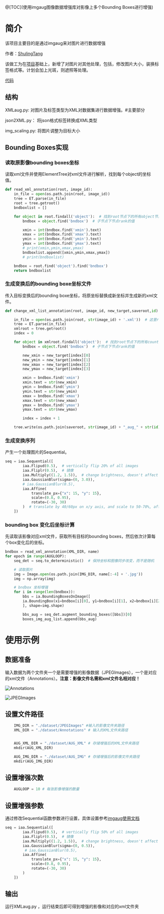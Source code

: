 @[TOC](使用imgaug图像数据增强库对影像上多个Bounding Boxes进行增强)

# 简介
该项目主要目的是通过imgaug来对图片进行数据增强

作者：[ShulingTang]()

该做工为在[项目](https://github.com/mickkky/Dataset-Augment)基础上，新增了对图片对其他处理，包括，修改图片大小，装换标签格式等。计划会加上光斑，则遮照等处理。



[代码](https://github.com/ShulingTang/images-Augment.git)
## 结构

XMLaug.py: 对图片及标签类型为XML对数据集进行数据增强。#主要部分

json2XML.py： 将json格式标签转换成XML类型

img_scaling.py: 将图片调整为目标大小

## Bounding Boxes实现

### 读取原影像bounding boxes坐标

读取xml文件并使用ElementTree对xml文件进行解析，找到每个object的坐标值。

```python
def read_xml_annotation(root, image_id):
    in_file = open(os.path.join(root, image_id))
    tree = ET.parse(in_file)
    root = tree.getroot()
    bndboxlist = []

    for object in root.findall('object'):  # 找到root节点下的所有object节点
        bndbox = object.find('bndbox')  # 子节点下节点rank的值

        xmin = int(bndbox.find('xmin').text)
        xmax = int(bndbox.find('xmax').text)
        ymin = int(bndbox.find('ymin').text)
        ymax = int(bndbox.find('ymax').text)
        # print(xmin,ymin,xmax,ymax)
        bndboxlist.append([xmin,ymin,xmax,ymax])
        # print(bndboxlist)

    bndbox = root.find('object').find('bndbox')
    return bndboxlist
```

### 生成变换后的bounding boxe坐标文件

传入目标变换后的bounding boxe坐标，将原坐标替换成新坐标并生成新的xml文件。

```python
def change_xml_list_annotation(root, image_id, new_target,saveroot,id):

    in_file = open(os.path.join(root, str(image_id) + '.xml'))  # 这里root分别由两个意思
    tree = ET.parse(in_file)
    xmlroot = tree.getroot()
    index = 0

    for object in xmlroot.findall('object'):  # 找到root节点下的所有country节点
        bndbox = object.find('bndbox')  # 子节点下节点rank的值

        new_xmin = new_target[index][0]
        new_ymin = new_target[index][1]
        new_xmax = new_target[index][2]
        new_ymax = new_target[index][3]

        xmin = bndbox.find('xmin')
        xmin.text = str(new_xmin)
        ymin = bndbox.find('ymin')
        ymin.text = str(new_ymin)
        xmax = bndbox.find('xmax')
        xmax.text = str(new_xmax)
        ymax = bndbox.find('ymax')
        ymax.text = str(new_ymax)

        index = index + 1

    tree.write(os.path.join(saveroot, str(image_id) + "_aug_" + str(id) + '.xml'))
```

### 生成变换序列

产生一个处理图片的Sequential。

```python
seq = iaa.Sequential([
        iaa.Flipud(0.5),  # vertically flip 20% of all images
        iaa.Fliplr(0.5),  # 镜像
        iaa.Multiply((1.2, 1.5)),  # change brightness, doesn't affect BBs
        iaa.GaussianBlur(sigma=(0, 3.0)),
        # iaa.GaussianBlur(0.5),
        iaa.Affine(
            translate_px={"x": 15, "y": 15},
            scale=(0.8, 0.95),
            rotate=(-30, 30)
        )  # translate by 40/60px on x/y axis, and scale to 50-70%, affects BBs
    ])
```

### bounding box 变化后坐标计算

先读取该影像对应xml文件，获取所有目标的bounding boxes，然后依次计算每个box变化后的坐标。

```python
bndbox = read_xml_annotation(XML_DIR, name)
for epoch in range(AUGLOOP):
    seq_det = seq.to_deterministic()  # 保持坐标和图像同步改变，而不是随机

    # 读取图片
    img = Image.open(os.path.join(IMG_DIR, name[:-4] + '.jpg'))
    img = np.array(img)

    # bndbox 坐标增强
    for i in range(len(bndbox)):
        bbs = ia.BoundingBoxesOnImage([
        ia.BoundingBox(x1=bndbox[i][0], y1=bndbox[i][1], x2=bndbox[i][2], y2=bndbox[i][3]),
        ], shape=img.shape)

        bbs_aug = seq_det.augment_bounding_boxes([bbs])[0]
        boxes_img_aug_list.append(bbs_aug)
```

# 使用示例

## 数据准备

输入数据为两个文件夹一个是需要增强的影像数据（JPEGImages），一个是对应的xml文件（Annotations）。**注意：影像文件名需和xml文件名相对应！**

![Annotations](https://img-blog.csdnimg.cn/20181125152842316.png?x-oss-process=image/watermark,type_ZmFuZ3poZW5naGVpdGk,shadow_10,text_aHR0cHM6Ly9ibG9nLmNzZG4ubmV0L2Nvb29vMGw=,size_16,color_FFFFFF,t_70)

![JPEGImages](https://img-blog.csdnimg.cn/20181125152918559.png?x-oss-process=image/watermark,type_ZmFuZ3poZW5naGVpdGk,shadow_10,text_aHR0cHM6Ly9ibG9nLmNzZG4ubmV0L2Nvb29vMGw=,size_16,color_FFFFFF,t_70)

## 设置文件路径

```python
    IMG_DIR = "./dataset/JPEGImages" #输入的影像文件夹路径
    XML_DIR = "./dataset/Annotations" # 输入的XML文件夹路径


    AUG_XML_DIR = "./dataset/AUG_XML" # 存储增强后的XML文件夹路径
    mkdir(AUG_XML_DIR)

    AUG_IMG_DIR = "./dataset/AUG_IMG" # 存储增强后的影像文件夹路径
    mkdir(AUG_IMG_DIR)
```



## 设置增强次数

```python
    AUGLOOP = 10 # 每张影像增强的数量
```

## 设置增强参数

通过修改Sequential函数参数进行设置，具体设置参考[imgaug使用文档](https://imgaug.readthedocs.io/en/latest/index.html)

```python
seq = iaa.Sequential([
        iaa.Flipud(0.5),  # vertically flip 50% of all images
        iaa.Fliplr(0.5),  # 镜像
        iaa.Multiply((1.2, 1.5)),  # change brightness, doesn't affect BBs
        iaa.GaussianBlur(sigma=(0, 0.5)),
         # iaa.GaussianBlur(0.5),
        iaa.Affine(
            translate_px={"x": 15, "y": 15},
            scale=(0.8, 0.95),
            rotate=(-30, 30)
        )  
    ])
```



## 输出

运行XMLaug.py ，运行结束后即可得到增强的影像和对应的xml文件夹
